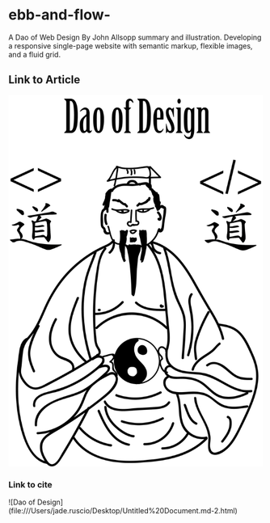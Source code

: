 # ebb-and-flow-

A Dao of Web Design By John Allsopp summary and illustration. Developing a responsive single-page website with semantic markup, flexible images, and a fluid grid.

## Link to Article 

![Ebb and Flow](https://github.com/jaderuscio/ebb-and-flow-/blob/master/DAO.png?raw=true)

### Link to cite 

![Dao of Design] (file:///Users/jade.ruscio/Desktop/Untitled%20Document.md-2.html)
